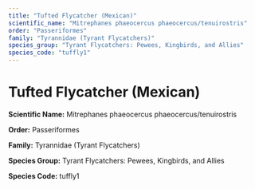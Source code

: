 ```yaml
---
title: "Tufted Flycatcher (Mexican)"
scientific_name: "Mitrephanes phaeocercus phaeocercus/tenuirostris"
order: "Passeriformes"
family: "Tyrannidae (Tyrant Flycatchers)"
species_group: "Tyrant Flycatchers: Pewees, Kingbirds, and Allies"
species_code: "tuffly1"
---
```


# Tufted Flycatcher (Mexican)

**Scientific Name:** Mitrephanes phaeocercus phaeocercus/tenuirostris

**Order:** Passeriformes

**Family:** Tyrannidae (Tyrant Flycatchers)

**Species Group:** Tyrant Flycatchers: Pewees, Kingbirds, and Allies

**Species Code:** tuffly1
